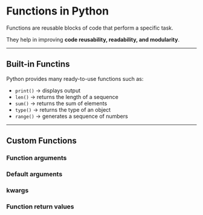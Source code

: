 # Functions in Python

Functions are reusable blocks of code that perform a specific task.

They help in improving **code reusability, readability, and modularity**.

---

## Built-in Functins

Python provides many ready-to-use functions such as:

- `print()` → displays output  
- `len()` → returns the length of a sequence  
- `sum()` → returns the sum of elements  
- `type()` → returns the type of an object  
- `range()` → generates a sequence of numbers

---

## Custom Functions
### Function arguments
### Default arguments
### kwargs

### Function return values
